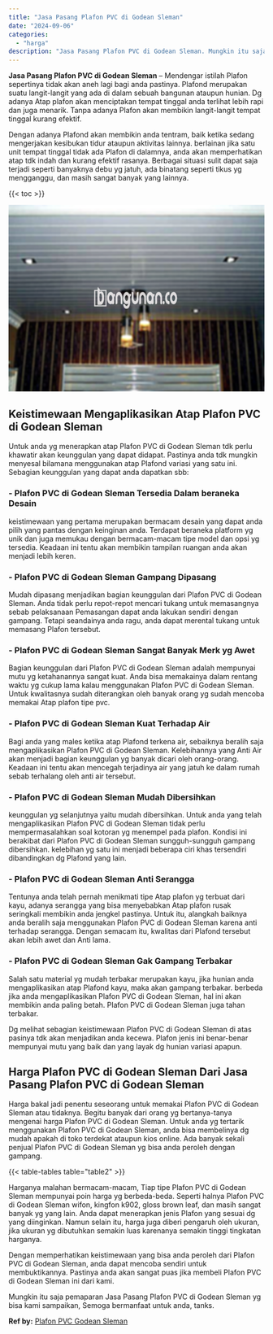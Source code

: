 ```yaml
---
title: "Jasa Pasang Plafon PVC di Godean Sleman"
date: "2024-09-06"
categories: 
  - "harga"
description: "Jasa Pasang Plafon PVC di Godean Sleman. Mungkin itu saja pemaparan Jasa Pasang Plafon PVC di Godean Sleman yg bisa kami sampaikan, Semoga bermanfaat untuk a..."
---
```


**Jasa Pasang Plafon PVC di Godean Sleman** – Mendengar istilah Plafon sepertinya tidak akan aneh lagi bagi anda pastinya. Plafond merupakan suatu langit-langit yang ada di dalam sebuah bangunan ataupun hunian. Dg adanya Atap plafon akan menciptakan tempat tinggal anda terlihat lebih rapi dan juga menarik. Tanpa adanya Plafon akan membikin langit-langit tempat tinggal kurang efektif.

Dengan adanya Plafond akan membikin anda tentram, baik ketika sedang mengerjakan kesibukan tidur ataupun aktivitas lainnya. berlainan jika satu unit tempat tinggal tidak ada Plafon di dalamnya, anda akan memperhatikan atap tdk indah dan kurang efektif rasanya. Berbagai situasi sulit dapat saja terjadi seperti banyaknya debu yg jatuh, ada binatang seperti tikus yg mengganggu, dan masih sangat banyak yang lainnya.

{{< toc >}}

![Jasa Pasang Plafon PVC di Godean Sleman](/images/flafond-pvc-murah15.png)

## Keistimewaan Mengaplikasikan Atap Plafon PVC di Godean Sleman

Untuk anda yg menerapkan atap Plafon PVC di Godean Sleman tdk perlu khawatir akan keunggulan yang dapat didapat. Pastinya anda tdk mungkin menyesal bilamana menggunakan atap Plafond variasi yang satu ini. Sebagian keunggulan yang dapat anda dapatkan sbb:

### \- Plafon PVC di Godean Sleman Tersedia Dalam beraneka Desain

keistimewaan yang pertama merupakan bermacam desain yang dapat anda pilih yang pantas dengan keinginan anda. Terdapat beraneka platform yg unik dan juga memukau dengan bermacam-macam tipe model dan opsi yg tersedia. Keadaan ini tentu akan membikin tampilan ruangan anda akan menjadi lebih keren.

### \- Plafon PVC di Godean Sleman Gampang Dipasang

Mudah dipasang menjadikan bagian keunggulan dari Plafon PVC di Godean Sleman. Anda tidak perlu repot-repot mencari tukang untuk memasangnya sebab pelaksanaan Pemasangan dapat anda lakukan sendiri dengan gampang. Tetapi seandainya anda ragu, anda dapat merental tukang untuk memasang Plafon tersebut.

### \- Plafon PVC di Godean Sleman Sangat Banyak Merk yg Awet

Bagian keunggulan dari Plafon PVC di Godean Sleman adalah mempunyai mutu yg ketahanannya sangat kuat. Anda bisa memakainya dalam rentang waktu yg cukup lama kalau menggunakan Plafon PVC di Godean Sleman. Untuk kwalitasnya sudah diterangkan oleh banyak orang yg sudah mencoba memakai Atap plafon tipe pvc.

### \- Plafon PVC di Godean Sleman Kuat Terhadap Air

Bagi anda yang males ketika atap Plafond terkena air, sebaiknya beralih saja mengaplikasikan Plafon PVC di Godean Sleman. Kelebihannya yang Anti Air akan menjadi bagian keunggulan yg banyak dicari oleh orang-orang. Keadaan ini tentu akan mencegah terjadinya air yang jatuh ke dalam rumah sebab terhalang oleh anti air tersebut.

### \- Plafon PVC di Godean Sleman Mudah Dibersihkan

keunggulan yg selanjutnya yaitu mudah dibersihkan. Untuk anda yang telah mengaplikasikan Plafon PVC di Godean Sleman tidak perlu mempermasalahkan soal kotoran yg menempel pada plafon. Kondisi ini berakibat dari Plafon PVC di Godean Sleman sungguh-sungguh gampang dibersihkan. kelebihan yg satu ini menjadi beberapa ciri khas tersendiri dibandingkan dg Plafond yang lain.

### \- Plafon PVC di Godean Sleman Anti Serangga

Tentunya anda telah pernah menikmati tipe Atap plafon yg terbuat dari kayu, adanya serangga yang bisa menyebabkan Atap plafon rusak seringkali membikin anda jengkel pastinya. Untuk itu, alangkah baiknya anda beralih saja menggunakan Plafon PVC di Godean Sleman karena anti terhadap serangga. Dengan semacam itu, kwalitas dari Plafond tersebut akan lebih awet dan Anti lama.

### \- Plafon PVC di Godean Sleman Gak Gampang Terbakar

Salah satu material yg mudah terbakar merupakan kayu, jika hunian anda mengaplikasikan atap Plafond kayu, maka akan gampang terbakar. berbeda jika anda mengaplikasikan Plafon PVC di Godean Sleman, hal ini akan membikin anda paling betah. Plafon PVC di Godean Sleman juga tahan terbakar.

Dg melihat sebagian keistimewaan Plafon PVC di Godean Sleman di atas pasinya tdk akan menjadikan anda kecewa. Plafon jenis ini benar-benar mempunyai mutu yang baik dan yang layak dg hunian variasi apapun.

## Harga Plafon PVC di Godean Sleman Dari Jasa Pasang Plafon PVC di Godean Sleman

Harga bakal jadi penentu seseorang untuk memakai Plafon PVC di Godean Sleman atau tidaknya. Begitu banyak dari orang yg bertanya-tanya mengenai harga Plafon PVC di Godean Sleman. Untuk anda yg tertarik menggunakan Plafon PVC di Godean Sleman, anda bisa membelinya dg mudah apakah di toko terdekat ataupun kios online. Ada banyak sekali penjual Plafon PVC di Godean Sleman yg bisa anda peroleh dengan gampang.

{{< table-tables table="table2" >}}

Harganya malahan bermacam-macam, Tiap tipe Plafon PVC di Godean Sleman mempunyai poin harga yg berbeda-beda. Seperti halnya Plafon PVC di Godean Sleman wifon, kingfon k902, gloss brown leaf, dan masih sangat banyak yg yang lain. Anda dapat menerapkan jenis Plafon yang sesuai dg yang diinginkan. Namun selain itu, harga juga diberi pengaruh oleh ukuran, jika ukuran yg dibutuhkan semakin luas karenanya semakin tinggi tingkatan harganya.

Dengan memperhatikan keistimewaan yang bisa anda peroleh dari Plafon PVC di Godean Sleman, anda dapat mencoba sendiri untuk membuktikannya. Pastinya anda akan sangat puas jika membeli Plafon PVC di Godean Sleman ini dari kami.

Mungkin itu saja pemaparan Jasa Pasang Plafon PVC di Godean Sleman yg bisa kami sampaikan, Semoga bermanfaat untuk anda, tanks.

**Ref by:** [Plafon PVC Godean Sleman](https://id.wikipedia.org/wiki/Plafon)
